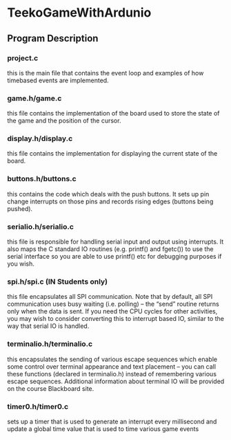 # TeekoGameWithArdunio
## Program Description

### project.c 
  this is the main file that contains the event loop and examples of how timebased events are implemented. 
### game.h/game.c 
  this file contains the implementation of the board used to store the state of the game and the position of the cursor.   
### display.h/display.c 
  this file contains the implementation for displaying the current state of the board. 
### buttons.h/buttons.c 
  this contains the code which deals with the push buttons. It sets up pin change interrupts on those pins and records rising edges (buttons being pushed). 
### serialio.h/serialio.c 
  this file is responsible for handling serial input and output using interrupts. It also maps the C standard IO routines (e.g. printf() and fgetc()) to use the serial 
  interface so you are able to use printf() etc for debugging purposes if you wish.
### spi.h/spi.c (IN Students only) 
  this file encapsulates all SPI communication. Note that by default, all SPI communication uses busy waiting (i.e. polling) – the “send” routine returns only when the     data is sent. If you need the CPU cycles for other activities, you may wish to consider converting this to interrupt based IO, similar to the way that serial IO is       handled.
### terminalio.h/terminalio.c 
  this encapsulates the sending of various escape sequences which enable some control over terminal appearance and text placement – you can call these functions        (declared in terminalio.h) instead of remembering various escape sequences. Additional information about terminal IO will be provided on the course Blackboard site.
### timer0.h/timer0.c 
  sets up a timer that is used to generate an interrupt every millisecond and update a global time value that is used to time various game events
